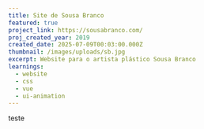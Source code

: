 ```yaml
---
title: Site de Sousa Branco
featured: true
project_link: https://sousabranco.com/
proj_created_year: 2019
created_date: 2025-07-09T00:03:00.000Z
thumbnail: /images/uploads/sb.jpg
excerpt: Website para o artista plástico Sousa Branco
learnings:
  - website
  - css
  - vue
  - ui-animation
---
```

teste
